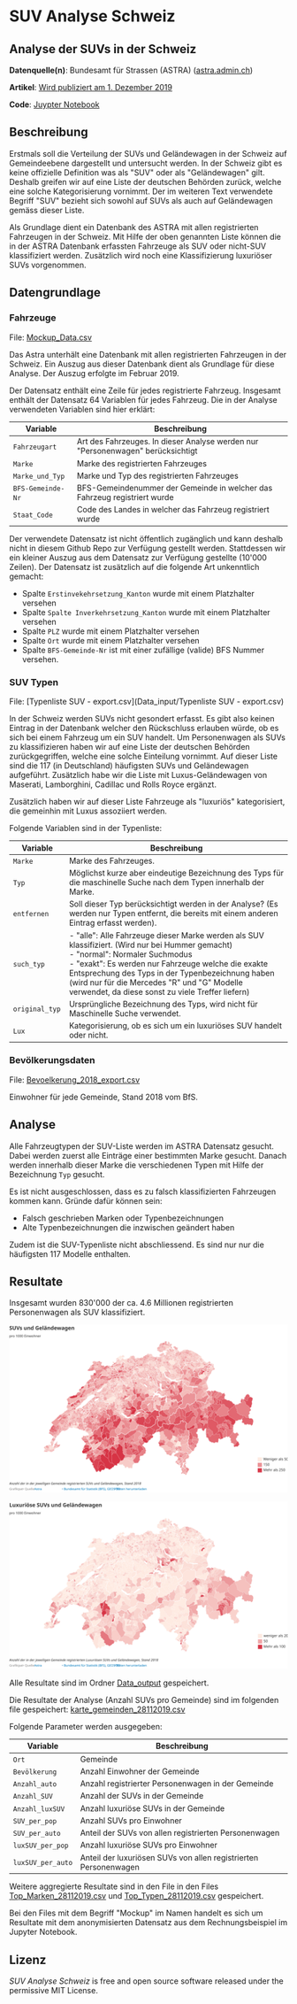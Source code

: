 # SUV Analyse Schweiz





## Analyse der SUVs in der Schweiz

**Datenquelle(n)**: Bundesamt für Strassen (ASTRA) ([astra.admin.ch](https://www.astra.admin.ch/astra/de/home.html))

**Artikel**: [Wird publiziert am 1. Dezember 2019](https://www.tagesanzeiger.ch/)

**Code**: [Juypter Notebook](SUV_Analyse_Schweiz.ipynb)

## Beschreibung

Erstmals soll die Verteilung der SUVs und Geländewagen in der Schweiz auf Gemeindeebene dargestellt und untersucht werden. In der Schweiz gibt es keine offizielle Definition was als "SUV" oder als "Geländewagen" gilt. Deshalb greifen wir auf eine Liste der deutschen Behörden zurück, welche eine solche Kategorisierung vornimmt. Der im weiteren Text verwendete Begriff "SUV" bezieht sich sowohl auf SUVs als auch auf Geländewagen gemäss dieser Liste.

Als Grundlage dient ein Datenbank des ASTRA mit allen registrierten Fahrzeugen in der Schweiz. Mit Hilfe der oben genannten Liste können die in der ASTRA Datenbank erfassten Fahrzeuge als SUV oder nicht-SUV klassifiziert werden. Zusätzlich wird noch eine Klassifizierung luxuriöser SUVs vorgenommen.

## Datengrundlage

### Fahrzeuge

File: [Mockup_Data.csv](Data_input/Mockup_Data.csv)

Das Astra unterhält eine Datenbank mit allen registrierten Fahrzeugen in der Schweiz. Ein Auszug aus dieser Datenbank dient als Grundlage für diese Analyse. Der Auszug erfolgte im Februar 2019.

Der Datensatz enthält eine Zeile für jedes registrierte Fahrzeug. Insgesamt enthält der Datensatz 64 Variablen für jedes Fahrzeug. Die in der Analyse verwendeten Variablen sind hier erklärt:

| Variable          | Beschreibung                                                 |
| ----------------- | ------------------------------------------------------------ |
| `Fahrzeugart`     | Art des Fahrzeuges. In dieser Analyse werden nur "Personenwagen" berücksichtigt |
| `Marke`           | Marke des registrierten Fahrzeuges                           |
| `Marke_und_Typ`   | Marke und Typ des registrierten Fahrzeuges                   |
| `BFS-Gemeinde-Nr` | BFS-Gemeindenummer der Gemeinde in welcher das Fahrzeug registriert wurde |
| `Staat_Code`      | Code des Landes in welcher das Fahrzeug registriert wurde    |

Der verwendete Datensatz ist nicht öffentlich zugänglich und kann deshalb nicht in diesem Github Repo zur Verfügung gestellt werden. Stattdessen wir ein kleiner Auszug aus dem Datensatz zur Verfügung gestellte (10'000 Zeilen). Der Datensatz ist zusätzlich auf die folgende Art unkenntlich gemacht:

- Spalte `Erstinvekehrsetzung_Kanton` wurde mit einem Platzhalter versehen
- Spalte `Spalte Inverkehrsetzung_Kanton` wurde mit einem Platzhalter versehen
- Spalte `PLZ` wurde mit einem Platzhalter versehen
- Spalte `Ort` wurde mit einem Platzhalter versehen
- Spalte `BFS-Gemeinde-Nr` ist mit einer zufällige (valide) BFS Nummer versehen.



### SUV Typen

File: [Typenliste SUV - export.csv](Data_input/Typenliste SUV - export.csv)

In der Schweiz werden SUVs nicht gesondert erfasst. Es gibt also keinen Eintrag in der Datenbank welcher den Rückschluss erlauben würde, ob es sich bei einem Fahrzeug um ein SUV handelt. Um Personenwagen als SUVs zu klassifizieren haben wir auf eine Liste der deutschen Behörden zurückgegriffen, welche eine solche Einteilung vornimmt. Auf dieser Liste sind die 117 (in Deutschland) häufigsten SUVs und Geländewagen aufgeführt. Zusätzlich habe wir die Liste mit Luxus-Geländewagen von Maserati, Lamborghini, Cadillac und Rolls Royce ergänzt.

Zusätzlich haben wir auf dieser Liste Fahrzeuge als "luxuriös" kategorisiert, die gemeinhin mit Luxus assoziiert werden.

Folgende Variablen sind in der Typenliste:

| Variable        | Beschreibung                                                 |
| --------------- | ------------------------------------------------------------ |
| `Marke`         | Marke des Fahrzeuges.                                        |
| `Typ`           | Möglichst kurze aber eindeutige Bezeichnung des Typs für die maschinelle Suche nach dem Typen innerhalb der Marke. |
| `entfernen`     | Soll dieser Typ berücksichtigt werden in der Analyse? (Es werden nur Typen entfernt, die bereits mit einem anderen Eintrag erfasst werden). |
| `such_typ`      | - "alle": Alle Fahrzeuge dieser Marke werden als SUV klassifiziert. (Wird nur bei Hummer gemacht)<br />- "normal": Normaler Suchmodus<br />- "exakt": Es werden nur Fahrzeuge welche die exakte Entsprechung des Typs in der Typenbezeichnung haben (wird nur für die Mercedes "R" und "G" Modelle verwendet, da diese sonst zu viele Treffer liefern) |
| `original_typ ` | Ursprüngliche Bezeichnung des Typs, wird nicht für Maschinelle Suche verwendet. |
| `Lux `          | Kategorisierung, ob es sich um ein luxuriöses SUV handelt oder nicht. |

### Bevölkerungsdaten

File: [Bevoelkerung_2018_export.csv](Data_input/Bevoelkerung_2018_export.csv)

Einwohner für jede Gemeinde, Stand 2018 vom BfS.

## Analyse

Alle Fahrzeugtypen der SUV-Liste werden im ASTRA Datensatz gesucht. Dabei werden zuerst alle Einträge einer bestimmten Marke gesucht. Danach werden innerhalb dieser Marke die verschiedenen Typen mit Hilfe der Bezeichnung `Typ` gesucht. 

Es ist nicht ausgeschlossen, dass es zu falsch klassifizierten Fahrzeugen kommen kann. Gründe dafür können sein:

- Falsch geschrieben Marken oder Typenbezeichnungen
- Alte Typenbezeichnungen die inzwischen geändert haben

Zudem ist die SUV-Typenliste nicht abschliessend. Es sind nur nur die häufigsten 117 Modelle enthalten.

## Resultate

Insgesamt wurden 830'000 der ca. 4.6 Millionen registrierten Personenwagen als SUV klassifiziert.

![SUV](SUV_res_CH.svg)

![SUV](SUV_Lux_res_CH.svg)

Alle Resultate sind im Ordner [Data_output](Data_output/karte_gemeinden_28112019.csv) gespeichert.

Die Resultate der Analyse (Anzahl SUVs pro Gemeinde) sind im folgenden file gespeichert: [karte_gemeinden_28112019.csv](Data_output/karte_gemeinden_28112019.csv)

Folgende Parameter werden ausgegeben:

| Variable          | Beschreibung                                                 |
| ----------------- | ------------------------------------------------------------ |
| `Ort`             | Gemeinde                                                     |
| `Bevölkerung`     | Anzahl Einwohner der Gemeinde                                |
| `Anzahl_auto`     | Anzahl registrierter Personenwagen in der Gemeinde           |
| `Anzahl_SUV `     | Anzahl der SUVs in der Gemeinde                              |
| `Anzahl_luxSUV`   | Anzahl luxuriöse SUVs in der Gemeinde                        |
| `SUV_per_pop `    | Anzahl SUVs pro Einwohner                                    |
| `SUV_per_auto`    | Anteil der SUVs von allen registrierten Personenwagen        |
| `luxSUV_per_pop`  | Anzahl luxuriöse SUVs pro Einwohner                          |
| `luxSUV_per_auto` | Anteil der luxuriösen SUVs von allen registrierten Personenwagen |

Weitere aggregierte Resultate sind in den File in den Files  [Top_Marken_28112019.csv](https://github.com/tamedia-ddj/SUVs/blob/master/Data_output/Top_Marken_28112019.csv) und [Top_Typen_28112019.csv](https://github.com/tamedia-ddj/SUVs/blob/master/Data_output/Top_Typen_28112019.csv) gespeichert.

Bei den Files mit dem Begriff "Mockup" im Namen handelt es sich um Resultate mit dem anonymisierten Datensatz aus dem Rechnungsbeispiel im Jupyter Notebook.



## Lizenz

*SUV Analyse Schweiz* is free and open source software released under the permissive MIT License.
